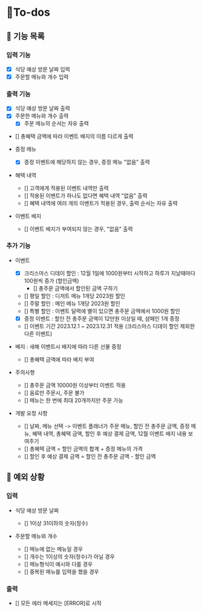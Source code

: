 # 🧐To-dos

## 📄 기능 목록

### 입력 기능

- [x] 식당 예상 방문 날짜 입력
- [x] 주문할 메뉴와 개수 입력

### 출력 기능

- [x] 식당 예상 방문 날짜 출력
- [x] 주문한 메뉴와 개수 출력
  - [x] 주문 메뉴의 순서는 자유 출력
- [] 총혜택 금액에 따라 이벤트 배지의 이름 다르게 출력

- 증정 메뉴
  - [x] 증정 이벤트에 해당하지 않는 경우, 증정 메뉴 "없음" 출력
- 해택 내역
  - [] 고객에게 적용된 이벤트 내역만 출력
  - [] 적용된 이벤트가 하나도 없다면 혜택 내역 "없음" 출력
  - [] 혜택 내역에 여러 개의 이벤트가 적용된 경우, 출력 순서는 자유 출력
- 이벤트 배지
  - [] 이벤트 배지가 부여되지 않는 경우, "없음" 출력

### 추가 기능

- 이벤트

  - [x] 크리스마스 디데이 할인 : 12월 1일에 1000원부터 시작하고 하루가 지날때마다 100원씩 증가 (할인금액)
    - [] 총주문 금액에서 할인된 금액 구하기
  - [] 평일 할인 : 디저트 메뉴 1개당 2023원 할인
  - [] 주말 할인 : 메인 메뉴 1개당 2023원 할인
  - [] 특별 할인 : 이벤트 달력에 별이 있으면 총주문 금액에서 1000원 할인
  - [x] 증정 이벤트 : 할인 전 총주문 금액이 12만원 이상일 때, 샴페인 1개 증정
  - [] 이벤트 기간 2023.12.1 ~ 2023.12.31 적용 (크리스마스 디데이 할인 제외한 다른 이벤트)

- 배지 : 새해 이벤트시 배지에 따라 다른 선물 증정

  - [] 총혜택 금액에 따라 배지 부여

- 주의사항

  - [] 총주문 금액 10000원 이상부터 이벤트 적용
  - [] 음료만 주문시, 주문 불가
  - [] 메뉴는 한 번에 최대 20개까지만 주문 가능

- 개발 요청 사항

  - [] 날짜, 메뉴 선택 -> 이벤트 플래너가 주문 메뉴, 할인 전 총주문 금액, 증정 메뉴, 혜택 내역, 총혜택 금액, 할인 후 예상 결제 금액, 12월 이벤트 배지 내용 보여주기
  - [] 총혜택 금액 = 할인 금액의 합계 + 증정 메뉴의 가격
  - [] 할인 후 예상 결제 금액 = 할인 전 총주문 금액 - 할인 금액

## 🎯 예외 상황

### 입력

- 식당 예상 방문 날짜

  - [] 1이상 31이하의 숫자(정수)

- 주문할 메뉴와 개수
  - [] 메뉴에 없는 메뉴일 경우
  - [] 개수는 1이상의 숫자(정수)가 아닐 경우
  - [] 메뉴형식이 예시와 다를 경우
  - [] 중복된 메뉴를 입력을 했을 경우

### 출력

- [] 모든 에러 메세지는 [ERROR]로 시작
